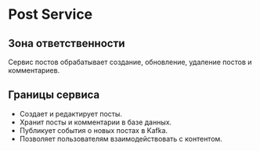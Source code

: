 # Post Service

## Зона ответственности
Сервис постов обрабатывает создание, обновление, удаление постов и комментариев.

## Границы сервиса
- Создает и редактирует посты.
- Хранит посты и комментарии в базе данных.
- Публикует события о новых постах в Kafka.
- Позволяет пользователям взаимодействовать с контентом.

